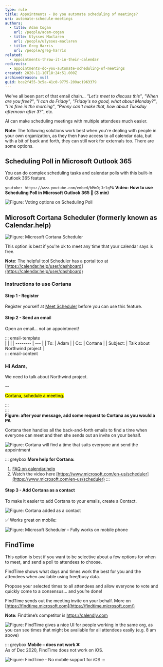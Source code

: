 ```yaml
---
type: rule
title: Appointments - Do you automate scheduling of meetings?
uri: automate-schedule-meetings
authors:
  - title: Adam Cogan
    url: /people/adam-cogan
  - title: Ulysses Maclaren
    url: /people/ulysses-maclaren
  - title: Greg Harris
    url: /people/greg-harris
related: 
  - appointments-throw-it-in-their-calendar
redirects:
  - appointments-do-you-automate-scheduling-of-meetings
created: 2020-11-10T18:24:51.000Z
archivedreason: null
guid: bce2f455-3c5a-41c0-9775-200ac1963379
---
```


We've all been part of that email chain... _"Let's meet to discuss this"_, _"When are you free?"_, _"I can do Friday"_, _"Friday's no good, what about Monday?"_, _"I'm free in the morning"_, _"Penny can't make that, how about Tuesday afternoon after 3?"_, etc.

AI can make scheduling meetings with multiple attendees much easier. 

<!--endintro-->

**Note:** The following solutions work best when you're dealing with people in your own organization, as they then have access to all calendar data, but with a bit of back and forth, they can still work for externals too. There are some options.

## Scheduling Poll in Microsoft Outlook 365

You can do complex scheduling tasks and calendar polls with this built-in Outlook 365 feature.

`youtube: https://www.youtube.com/embed/bMmOjJrlqPA`
**Video: How to use Scheduling Poll in Microsoft Outlook 365 📆 (3 min)**

![Figure: Voting options on Scheduling Poll](schedule-poll-screenshot.png)

## Microsoft Cortana Scheduler (formerly known as Calendar.help)

![Figure: Microsoft Cortana Scheduler](Sexy-face.jpg)

This option is best if you're ok to meet any time that your calendar says is free.

**Note:** The helpful tool Scheduler has a portal too at [https://calendar.help/user/dashboard](https://calendar.help/user/dashboard)

### Instructions to use Cortana

#### Step 1 - Register
Register yourself at [Meet Scheduler](https://calendar.help/) before you can use this feature.

#### Step 2 - Send an email
Open an email... not an appointment!

::: email-template  
|          |     |
| -------- | --- |
| To:      | Adam |
| Cc:      | Cortana |
| Subject: | Talk about Northwind project |  
::: email-content  

### Hi Adam,  

We need to talk about Northwind project.

--

<mark>Cortana, schedule a meeting.</mark>

:::  
:::  
**Figure: after your message, add some request to Cortana as you would a PA**

Cortana then handles all the back-and-forth emails to find a time when everyone can meet and then she sends out an invite on your behalf. 

![Figure: Cortana will find a time that suits everyone and send the appointment](confirmation.jpg)  

::: greybox
**More help for Cortana:** 
1. [FAQ on calendar.help](https://calendar.help/faq)
2. Watch the video here [https://www.microsoft.com/en-us/scheduler](https://www.microsoft.com/en-us/scheduler)
:::

#### Step 3 - Add Cortana as a contact
To make it easier to add Cortana to your emails, create a Contact.

![Figure: Cortana added as a contact](CortanaContact.jpg)  

✅ Works great on mobile:

![Figure: Microsoft Scheduler – Fully works on mobile phone](cortana-scheduler-mobile.jpg)  

## FindTime

This option is best if you want to be selective about a few options for when to meet, and send a poll to attendees to choose.

FindTime shows what days and times work the best for you and the attendees when available using free/busy data.

Propose your selected times to all attendees and allow everyone to vote and quickly come to a consensus... and you’re done!

FindTime sends out the meeting invite on your behalf. More on [https://findtime.microsoft.com](https://findtime.microsoft.com/)

**Note:** Findtime’s competitor is https://calendly.com

![Figure: FindTime gives a nice UI for people working in the same org, as you can see times that might be available for all attendees easily (e.g. 8 am above)](findtime-scheduler.jpg)  

::: greybox
**Mobile – does not work ❌**   
As of Dec 2020, FindTime does not work on iOS.

![Figure: FindTime - No mobile support for iOS](findtime-mobile.jpg)
:::
